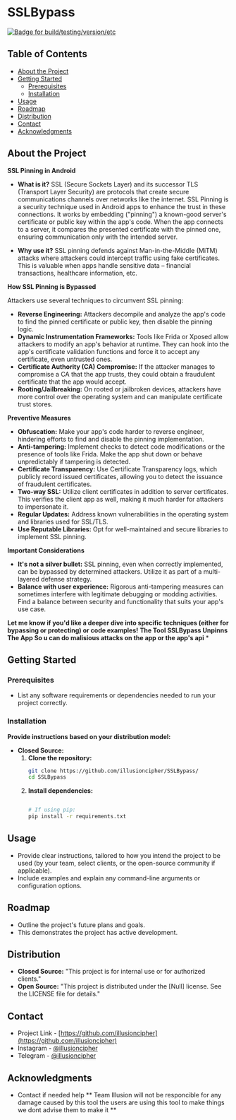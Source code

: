 # SSLBypass

[![Badge for build/testing/version/etc](https://img.shields.io/badge/<Working>-<2>-<COLOR>.svg)](link-to-badge-details) 




## Table of Contents
* [About the Project](#about-the-project)
* [Getting Started](#getting-started)
   * [Prerequisites](#prerequisites)
   * [Installation](#installation)
* [Usage](#usage)
* [Roadmap](#roadmap)
* [Distribution](#distribution)
* [Contact](#contact)
* [Acknowledgments](#acknowledgments)

## About the Project

**SSL Pinning in Android**

* **What is it?** SSL (Secure Sockets Layer) and its successor TLS (Transport Layer Security) are protocols that create secure communications channels over networks like the internet.  SSL Pinning is a security technique used in Android apps to enhance the trust in these connections. It works by embedding ("pinning") a known-good server's certificate or public key within the app's code. When the app connects to a server, it compares the presented certificate with the pinned one, ensuring communication only with the intended server.

* **Why use it?** SSL pinning defends against Man-in-the-Middle (MiTM) attacks where attackers could intercept traffic using fake certificates.  This is valuable when apps handle sensitive data –  financial transactions, healthcare information, etc.

**How SSL Pinning is Bypassed**

Attackers use several techniques to circumvent SSL pinning:

* **Reverse Engineering:** Attackers decompile and analyze the app's code to find the pinned certificate or public key, then disable the pinning logic. 
* **Dynamic Instrumentation Frameworks:** Tools like Frida or Xposed allow attackers to modify an app's behavior at runtime. They can hook into the app's certificate validation functions and force it to accept any certificate, even untrusted ones. 
* **Certificate Authority (CA) Compromise:** If the attacker manages to compromise a CA that the app trusts, they could obtain a fraudulent certificate that the app would accept.
* **Rooting/Jailbreaking:** On rooted or jailbroken devices, attackers have more control over the operating system and can manipulate certificate trust stores.

**Preventive Measures**

* **Obfuscation:**  Make your app's code harder to reverse engineer, hindering efforts to find and disable the pinning implementation.
* **Anti-tampering:** Implement checks to detect code modifications or the presence of tools like Frida. Make the app shut down or behave unpredictably if tampering is detected.
* **Certificate Transparency:** Use Certificate Transparency logs, which publicly record issued certificates, allowing you to detect the issuance of fraudulent certificates.
* **Two-way SSL:**  Utilize client certificates in addition to server certificates. This verifies the client app as well, making it much harder for attackers to impersonate it.  
* **Regular Updates:**  Address known vulnerabilities in the operating system and libraries used for SSL/TLS. 
* **Use Reputable Libraries:** Opt for well-maintained and secure libraries to implement SSL pinning.

**Important Considerations**

* **It's not a silver bullet:** SSL pinning, even when correctly implemented, can be bypassed by determined attackers. Utilize it as part of a multi-layered defense strategy.
* **Balance with user experience:** Rigorous anti-tampering measures can sometimes interfere with legitimate debugging or modding activities. Find a balance between security and functionality that suits your app's use case.

**Let me know if you'd like a deeper dive into specific techniques (either for bypassing or protecting) or code examples!** 
**The Tool SSLBypass Unpinns The App So u can do malisious attacks on the app or the app's api** *

## Getting Started

### Prerequisites

* List any software requirements or dependencies needed to run your project correctly. 

### Installation

**Provide instructions based on your distribution model:**

* **Closed Source:**
    1. **Clone the repository:**
       ```bash
       git clone https://github.com/illusioncipher/SSLBypass/
       cd SSLBypass 
       ```
    2. **Install dependencies:**
       ```bash

       # If using pip:
       pip install -r requirements.txt
       ```

## Usage

* Provide clear instructions, tailored to how you intend the project to be used (by your team, select clients, or the open-source community if applicable).
* Include examples and explain any command-line arguments or configuration options.

## Roadmap

* Outline the project's future plans and goals.
* This demonstrates the project has active development.

## Distribution

* **Closed Source:** "This project is for internal use or for authorized clients."
* **Open Source:**  "This project is distributed under the [Null] license. See the LICENSE file for details."

## Contact

* Project Link - [https://github.com/illusioncipher](https://github.com/illusioncipher)
* Instagram - [@illusioncipher](https://www.instagram.com/illusioncipher/)
* Telegram - [@illusioncipher](https://t.me/illusioncipher) 

## Acknowledgments

* Contact if needed help
** Team Illusion will not be responcible for any damage caused by this tool the users are using this tool to make things we dont advise them to make it **
